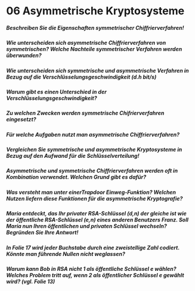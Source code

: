 # 06 Asymmetrische Kryptosysteme

##### Beschreiben Sie die Eigenschaften symmetrischer Chiffrierverfahren!

##### Wie unterscheiden sich asymmetrische Chiffrierverfahren von symmetrischen? Welche Nachteile symmetrischer Verfahren werden überwunden?

##### Wie unterscheiden sich symmetrische und asymmetrische Verfahren in Bezug auf die Verschlüsselungsgeschwindigkeit (d.h bit/s)

##### Warum gibt es einen Unterschied in der Verschlüsselungsgeschwindigkeit?

##### Zu welchen Zwecken werden symmetrische Chifrierverfahren eingesetzt?

##### Für welche Aufgaben nutzt man asymmetrische Chiffrierverfahren?

##### Vergleichen Sie symmetrische und asymmetrische Kryptosysteme in Bezug auf den Aufwand für die Schlüsselverteilung!

##### Asymmetrische und symmetrische Chiffrierverfahren werden oft in Kombination verwendet. Welchen Grund gibt es dafür?

##### Was versteht man unter einerTrapdoor Einweg-Funktion? Welchen Nutzen liefern diese Funktionen für die asymmetrische Kryptografie?

##### Maria entdeckt, das Ihr privater RSA-Schlüssel (d,n) der gleiche ist wie der öffentliche RSA-Schlüssel (e,n) eines anderen Benutzers Franz. Soll Maria nun Ihren öffentlichen und privaten Schlüssel wechseln? Begründen Sie Ihre Antwort!

##### In Folie 17 wird jeder Buchstabe durch eine zweistellige Zahl codiert. Könnte man führende Nullen nicht weglassen?

##### Warum kann Bob in RSA nicht 1 als öffentliche Schlüssel e wählen? Welches Problem tritt auf, wenn 2 als öffentlicher Schlüssel e gewählt wird? (vgl. Folie 13)
